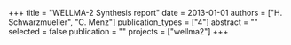 +++
title = "WELLMA-2 Synthesis report"
date = 2013-01-01
authors = ["H. Schwarzmueller", "C. Menz"]
publication_types = ["4"]
abstract = ""
selected = false
publication = ""
projects = ["wellma2"]
+++

